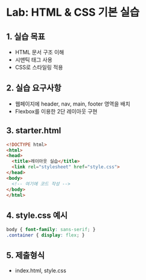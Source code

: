 
# Lab: HTML & CSS 기본 실습

## 1. 실습 목표
- HTML 문서 구조 이해
- 시맨틱 태그 사용
- CSS로 스타일링 적용

## 2. 실습 요구사항
- 웹페이지에 header, nav, main, footer 영역을 배치
- Flexbox를 이용한 2단 레이아웃 구현

## 3. starter.html
```html
<!DOCTYPE html>
<html>
<head>
  <title>레이아웃 실습</title>
  <link rel="stylesheet" href="style.css">
</head>
<body>
  <!-- 여기에 코드 작성 -->
</body>
</html>
```

## 4. style.css 예시
```css
body { font-family: sans-serif; }
.container { display: flex; }
```

## 5. 제출형식
- index.html, style.css
